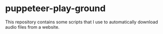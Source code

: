# puppeteer-play-ground
This repository contains some scripts that I use to automatically download audio files from a website.
